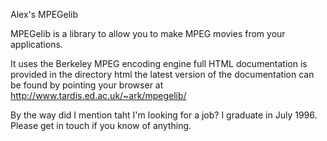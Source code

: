 Alex's MPEGelib

MPEGelib is a library to allow you to make MPEG movies from your applications.

It uses the Berkeley MPEG encoding engine full HTML documentation is provided in the directory html the latest version of the documentation can be found by pointing your browser at http://www.tardis.ed.ac.uk/~ark/mpegelib/

By the way did I mention taht I'm looking for a job? I graduate in July 1996. Please get in touch if you know of anything.